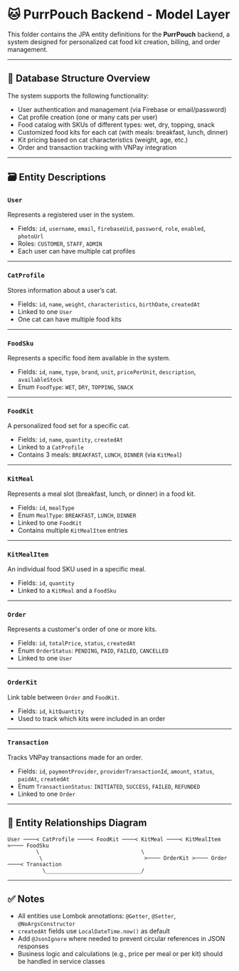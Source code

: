# 🐱 PurrPouch Backend - Model Layer

This folder contains the JPA entity definitions for the **PurrPouch** backend, a system designed for personalized cat food kit creation, billing, and order management.

---

## 🧱 Database Structure Overview

The system supports the following functionality:

- User authentication and management (via Firebase or email/password)
- Cat profile creation (one or many cats per user)
- Food catalog with SKUs of different types: wet, dry, topping, snack
- Customized food kits for each cat (with meals: breakfast, lunch, dinner)
- Kit pricing based on cat characteristics (weight, age, etc.)
- Order and transaction tracking with VNPay integration

---

## 🗃️ Entity Descriptions

### `User`

Represents a registered user in the system.

- Fields: `id`, `username`, `email`, `firebaseUid`, `password`, `role`, `enabled`, `photoUrl`
- Roles: `CUSTOMER`, `STAFF`, `ADMIN`
- Each user can have multiple cat profiles

---

### `CatProfile`

Stores information about a user’s cat.

- Fields: `id`, `name`, `weight`, `characteristics`, `birthDate`, `createdAt`
- Linked to one `User`
- One cat can have multiple food kits

---

### `FoodSku`

Represents a specific food item available in the system.

- Fields: `id`, `name`, `type`, `brand`, `unit`, `pricePerUnit`, `description`, `availableStock`
- Enum `FoodType`: `WET`, `DRY`, `TOPPING`, `SNACK`

---

### `FoodKit`

A personalized food set for a specific cat.

- Fields: `id`, `name`, `quantity`, `createdAt`
- Linked to a `CatProfile`
- Contains 3 meals: `BREAKFAST`, `LUNCH`, `DINNER` (via `KitMeal`)

---

### `KitMeal`

Represents a meal slot (breakfast, lunch, or dinner) in a food kit.

- Fields: `id`, `mealType`
- Enum `MealType`: `BREAKFAST`, `LUNCH`, `DINNER`
- Linked to one `FoodKit`
- Contains multiple `KitMealItem` entries

---

### `KitMealItem`

An individual food SKU used in a specific meal.

- Fields: `id`, `quantity`
- Linked to a `KitMeal` and a `FoodSku`

---

### `Order`

Represents a customer's order of one or more kits.

- Fields: `id`, `totalPrice`, `status`, `createdAt`
- Enum `OrderStatus`: `PENDING`, `PAID`, `FAILED`, `CANCELLED`
- Linked to one `User`

---

### `OrderKit`

Link table between `Order` and `FoodKit`.

- Fields: `id`, `kitQuantity`
- Used to track which kits were included in an order

---

### `Transaction`

Tracks VNPay transactions made for an order.

- Fields: `id`, `paymentProvider`, `providerTransactionId`, `amount`, `status`, `paidAt`, `createdAt`
- Enum `TransactionStatus`: `INITIATED`, `SUCCESS`, `FAILED`, `REFUNDED`
- Linked to one `Order`

---

## 🔗 Entity Relationships Diagram

```
User ────< CatProfile ────< FoodKit ────< KitMeal ────< KitMealItem >──── FoodSku
         \                                \
          \                                >──── OrderKit >──── Order ────< Transaction
           \______________________________/
```

---

## ✅ Notes

- All entities use Lombok annotations: `@Getter`, `@Setter`, `@NoArgsConstructor`
- `createdAt` fields use `LocalDateTime.now()` as default
- Add `@JsonIgnore` where needed to prevent circular references in JSON responses
- Business logic and calculations (e.g., price per meal or per kit) should be handled in service classes
